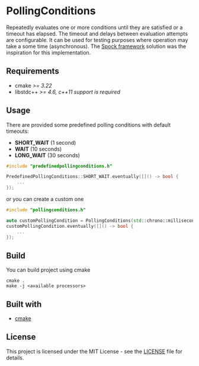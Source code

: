 # PollingConditions
Repeatedly evaluates one or more conditions until they are satisfied or a timeout has elapsed. The timeout and delays
between evaluation attempts are configurable. It can be used for testing purposes where operation may  take a some
time (asynchronous). The [Spock framework](https://github.com/spockframework/spock) solution was the  inspiration for
this implementation.

## Requirements
- cmake _>= 3.22_
- libstdc++ _>= 4.6, c++11 support is required_

## Usage
There are provided some predefined polling conditions with default timeouts:
- __SHORT_WAIT__ (1 second)
- __WAIT__ (10 seconds)
- __LONG_WAIT__ (30 seconds)

```c++
#include "predefinedpollingconditions.h"

PredefinedPollingConditions::SHORT_WAIT.eventually([]() -> bool {
    ...
});
```

or you can create a custom one
```c++
#include "pollingconditions.h"

auto customPollingCondition = PollingConditions(std::chrono::milliseconds(5000), std::chrono::milliseconds(0), std::chrono::milliseconds(100), 1.0);
customPollingCondition.eventually([]() -> bool {
    ...
});
```

## Build

You can build project using cmake
```
cmake .
make -j <available processors>
```

## Built with
* [cmake](https://cmake.org)

## License
This project is licensed under the MIT License - see the [LICENSE](LICENSE) file for details.

